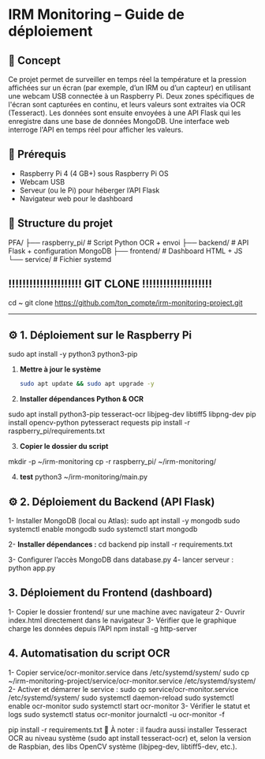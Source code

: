 # IRM Monitoring – Guide de déploiement

## 🧠 Concept

Ce projet permet de surveiller en temps réel la température et la pression affichées sur un écran (par exemple, d’un IRM ou d’un capteur) en utilisant une webcam USB connectée à un Raspberry Pi. Deux zones spécifiques de l'écran sont capturées en continu, et leurs valeurs sont extraites via OCR (Tesseract). Les données sont ensuite envoyées à une API Flask qui les enregistre dans une base de données MongoDB. Une interface web interroge l'API en temps réel pour afficher les valeurs.

## 🧰 Prérequis

- Raspberry Pi 4 (4 GB+) sous Raspberry Pi OS
- Webcam USB
- Serveur (ou le Pi) pour héberger l’API Flask
- Navigateur web pour le dashboard

## 📁 Structure du projet
PFA/
├── raspberry_pi/ # Script Python OCR + envoi
├── backend/ # API Flask + configuration MongoDB
├── frontend/ # Dashboard HTML + JS
└── service/ # Fichier systemd
##  !!!!!!!!!!!!!!!!!!!!! GIT CLONE !!!!!!!!!!!!!!!!!!!!
cd ~
git clone https://github.com/ton_compte/irm-monitoring-project.git

---

## ⚙️ 1. Déploiement sur le Raspberry Pi

sudo apt install -y python3 python3-pip

1. **Mettre à jour le système**  
   ```bash
   sudo apt update && sudo apt upgrade -y

2. **Installer dépendances Python & OCR**

sudo apt install python3-pip tesseract-ocr libjpeg-dev libtiff5 libpng-dev
pip install opencv-python pytesseract requests
pip install -r raspberry_pi/requirements.txt

3. **Copier le dossier du script**

mkdir -p ~/irm-monitoring
cp -r raspberry_pi/ ~/irm-monitoring/


4. **test**
python3 ~/irm-monitoring/main.py

## ⚙️ 2. Déploiement du Backend (API Flask)

1- Installer MongoDB (local ou Atlas): 
   sudo apt install -y mongodb
   sudo systemctl enable mongodb
   sudo systemctl start mongodb

2- **Installer dépendances :**
   cd backend
   pip install -r requirements.txt

3- Configurer l’accès MongoDB dans database.py
4- lancer serveur : 
   python app.py

## 3. Déploiement du Frontend (dashboard)

1- Copier le dossier frontend/ sur une machine avec navigateur
2- Ouvrir index.html directement dans le navigateur
3- Vérifier que le graphique charge les données depuis l’API
npm install -g http-server

## 4. Automatisation du script OCR

1- Copier service/ocr-monitor.service dans /etc/systemd/system/
   sudo cp ~/irm-monitoring-project/service/ocr-monitor.service /etc/systemd/system/
2- Activer et démarrer le service :
   sudo cp service/ocr-monitor.service /etc/systemd/system/
   sudo systemctl daemon-reload
   sudo systemctl enable ocr-monitor
   sudo systemctl start ocr-monitor
3- Vérifier le statut et logs
   sudo systemctl status ocr-monitor
   journalctl -u ocr-monitor -f


pip install -r requirements.txt
🔧 À noter : il faudra aussi installer Tesseract OCR au niveau système (sudo apt install tesseract-ocr) et, selon la version de Raspbian, des libs OpenCV système (libjpeg-dev, libtiff5-dev, etc.).
